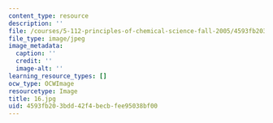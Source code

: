 ```yaml
---
content_type: resource
description: ''
file: /courses/5-112-principles-of-chemical-science-fall-2005/4593fb203bdd42f4becbfee95038bf00_16.jpg
file_type: image/jpeg
image_metadata:
  caption: ''
  credit: ''
  image-alt: ''
learning_resource_types: []
ocw_type: OCWImage
resourcetype: Image
title: 16.jpg
uid: 4593fb20-3bdd-42f4-becb-fee95038bf00
---
```

